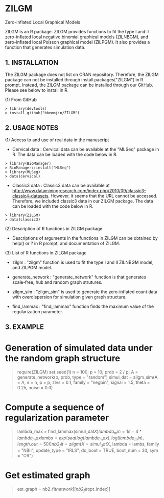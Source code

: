 # ZILGM
Zero-inflated Local Graphical Models

ZILGM is an R package. ZILGM provides functions to fit the type I and II zero-inflated local negative binomial graphical models (ZILNBGM), and zero-inflated local Poisson graphical model (ZILPGM).
It also provides a function that generates simulation data. 

## 1. INSTALLATION

The ZILGM package does not list on CRAN repository. Therefore, the ZILGM package can not be installed through install.packages("ZILGM") in R prompt.
Instead, the ZILGM package can be installed through our GitHub.
Please see below to install in R.

(1) From GitHub
```{r}
> library(devtools)
> install_github("bbeomjin/ZILGM")
```

## 2. USAGE NOTES

(1) Access to and use of real data in the manuscript

- Cervical data : Cervical data can be available at the "MLSeq" package in R. The data can be loaded with the code below in R.
```{r}
> library(BioManager)
> BioManager::install("MLSeq")
> library(MLSeq)
> data(cervical)
```
- Classic3 data : Classic3 data can be available at http://www.dataminingresearch.com/index.php/2010/09/classic3-classic4-datasets. 
	         However, it seems that the URL cannot be accessed. Therefore, we included classic3 data in our ZILGM package.
	         The data can be loaded with the code below in R.
```{r}
> library(ZILGM)
> data(classic3)
```

(2) Description of R functions in ZILGM package

- Descriptions of arguments in the functions in ZILGM can be obtained by help() or ? in R prompt, and documentation of ZILGM.   


(3) List of R functions in ZILGM package

- zilgm : "zilgm" function is used to fit the type I and II ZILNBGM model, and ZILPGM model.

- generate_network : "generate_network" function is that generates scale-free, hub and random graph strutures.

- zilgm_sim : "zilgm_sim" is used to generate the zero-inflated count data with overdispersion for simulation given graph structure.

- find_lammax : "find_lammax"  function finds the maximum value of the regularization parameter.


## 3. EXAMPLE

# Generation of simulated data under the random graph structure
> require(ZILGM)
> set.seed(1)
> n = 100; p = 10; prob = 2 / p;
> A = generate_network(p, prob, type = "random")
> simul_dat = zilgm_sim(A = A, n = n, p = p, zlvs = 0.1, family = "negbin", signal = 1.5, theta = 0.25, noise = 0.0)    

# Compute a sequence of regularization parameter
> lambda_max = find_lammax(simul_dat$X)
> lambda_min = 1e-4 * lambda_max
> lambs = exp(seq(log(lambda_max), log(lambda_min), length.out = 50))
> nb2_fit = zilgm(X = simul_dat$X, lambda = lambs, family = "NBII", update_type = "IRLS", do_boot = TRUE,
                      boot_num = 30, sym = "OR")

# Get estimated graph
> est_graph = nb2_fit$network[[nb2_fit$opt_index]]
